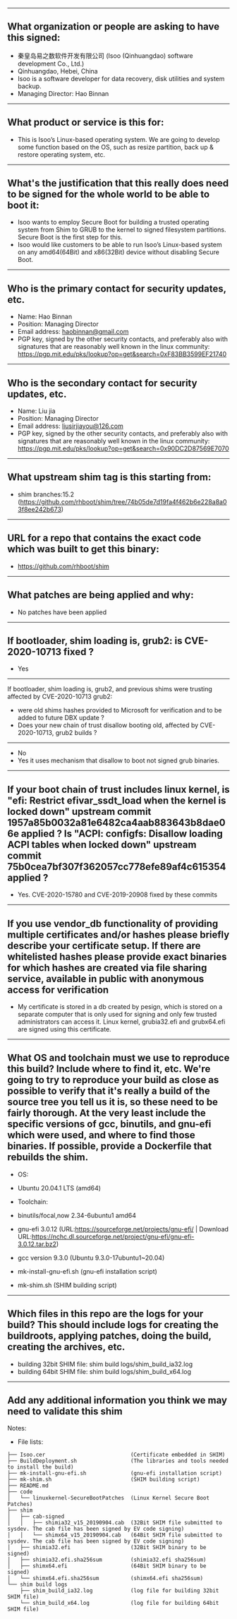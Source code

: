 -------------------------------------------------------------------------------
What organization or people are asking to have this signed:
-------------------------------------------------------------------------------
- 秦皇岛易之数软件开发有限公司 (Isoo (Qinhuangdao) software development Co., Ltd.)
- Qinhuangdao, Hebei, China
- Isoo is a software developer for data recovery, disk utilities and system backup.
- Managing Director: Hao Binnan

-------------------------------------------------------------------------------
What product or service is this for:
-------------------------------------------------------------------------------
- This is Isoo’s Linux-based operating system. We are going to develop some function based on the OS, such as resize partition, back up & restore operating system, etc.

-------------------------------------------------------------------------------
What's the justification that this really does need to be signed for the whole world to be able to boot it:
-------------------------------------------------------------------------------
- Isoo wants to employ Secure Boot for building a trusted operating system from Shim to GRUB to the kernel to signed filesystem partitions. Secure Boot is the first step for this.
- Isoo would like customers to be able to run Isoo’s Linux-based system on any amd64(64Bit) and x86(32Bit) device without disabling Secure Boot.

-------------------------------------------------------------------------------
Who is the primary contact for security updates, etc.
-------------------------------------------------------------------------------
- Name: Hao Binnan
- Position: Managing Director
- Email address: haobinnan@gmail.com
- PGP key, signed by the other security contacts, and preferably also with signatures that are reasonably well known in the linux community: https://pgp.mit.edu/pks/lookup?op=get&search=0xF83BB3599EF21740

-------------------------------------------------------------------------------
Who is the secondary contact for security updates, etc.
-------------------------------------------------------------------------------
- Name: Liu jia
- Position: Managing Director
- Email address: liusirjiayou@126.com
- PGP key, signed by the other security contacts, and preferably also with signatures that are reasonably well known in the linux community: https://pgp.mit.edu/pks/lookup?op=get&search=0x90DC2D87569E7070

-------------------------------------------------------------------------------
What upstream shim tag is this starting from:
-------------------------------------------------------------------------------
- shim branches:15.2 (https://github.com/rhboot/shim/tree/74b05de7d19fa4f462b6e228a8a03f8ee242b673)

-------------------------------------------------------------------------------
URL for a repo that contains the exact code which was built to get this binary:
-------------------------------------------------------------------------------
- https://github.com/rhboot/shim

-------------------------------------------------------------------------------
What patches are being applied and why:
-------------------------------------------------------------------------------
- No patches have been applied

-------------------------------------------------------------------------------
If bootloader, shim loading is, grub2: is CVE-2020-10713 fixed ?
-------------------------------------------------------------------------------
- Yes

-------------------------------------------------------------------------------
If bootloader, shim loading is, grub2, and previous shims were trusting affected
by CVE-2020-10713 grub2:
* were old shims hashes provided to Microsoft for verification
  and to be added to future DBX update ?
* Does your new chain of trust disallow booting old, affected by CVE-2020-10713,
  grub2 builds ?
-------------------------------------------------------------------------------
- No
- Yes it uses mechanism that disallow to boot not signed grub binaries.

-------------------------------------------------------------------------------
If your boot chain of trust includes linux kernel, is
"efi: Restrict efivar_ssdt_load when the kernel is locked down"
upstream commit 1957a85b0032a81e6482ca4aab883643b8dae06e applied ?
Is "ACPI: configfs: Disallow loading ACPI tables when locked down"
upstream commit 75b0cea7bf307f362057cc778efe89af4c615354 applied ?
-------------------------------------------------------------------------------
- Yes. CVE-2020-15780 and CVE-2019-20908 fixed by these commits

-------------------------------------------------------------------------------
If you use vendor_db functionality of providing multiple certificates and/or
hashes please briefly describe your certificate setup. If there are whitelisted hashes
please provide exact binaries for which hashes are created via file sharing service,
available in public with anonymous access for verification
-------------------------------------------------------------------------------
- My certificate is stored in a db created by pesign, which is stored on a separate computer that is only used for signing and only few trusted administrators can access it. Linux kernel, grubia32.efi and grubx64.efi are signed using this certificate.

-------------------------------------------------------------------------------
What OS and toolchain must we use to reproduce this build?  Include where to find it, etc.  We're going to try to reproduce your build as close as possible to verify that it's really a build of the source tree you tell us it is, so these need to be fairly thorough. At the very least include the specific versions of gcc, binutils, and gnu-efi which were used, and where to find those binaries.
If possible, provide a Dockerfile that rebuilds the shim.
-------------------------------------------------------------------------------
- OS: 
- Ubuntu 20.04.1 LTS (amd64)

- Toolchain: 
- binutils/focal,now 2.34-6ubuntu1 amd64
- gnu-efi 3.0.12 (URL:https://sourceforge.net/projects/gnu-efi/     |     Download URL:https://nchc.dl.sourceforge.net/project/gnu-efi/gnu-efi-3.0.12.tar.bz2)
- gcc version 9.3.0 (Ubuntu 9.3.0-17ubuntu1~20.04)

- mk-install-gnu-efi.sh              (gnu-efi installation script)
- mk-shim.sh                         (SHIM building script)

-------------------------------------------------------------------------------
Which files in this repo are the logs for your build?   This should include logs for creating the buildroots, applying patches, doing the build, creating the archives, etc.
-------------------------------------------------------------------------------
- building 32bit SHIM file: shim build logs/shim_build_ia32.log
- building 64bit SHIM file: shim build logs/shim_build_x64.log

-------------------------------------------------------------------------------
Add any additional information you think we may need to validate this shim
-------------------------------------------------------------------------------
Notes:
- File lists:
```text
├── Isoo.cer                           (Certificate embedded in SHIM)
├── BuildDeployment.sh                 (The libraries and tools needed to install the build)
├── mk-install-gnu-efi.sh              (gnu-efi installation script)
├── mk-shim.sh                         (SHIM building script)
├── README.md
├── code
│   └── linuxkernel-SecureBootPatches  (Linux Kernel Secure Boot Patches)
├── shim
│   ├── cab-signed
│   │   ├── shimia32_v15_20190904.cab  (32Bit SHIM file submitted to sysdev. The cab file has been signed by EV code signing)
│   │   └── shimx64_v15_20190904.cab   (64Bit SHIM file submitted to sysdev. The cab file has been signed by EV code signing)
│   ├── shimia32.efi                   (32Bit SHIM binary to be signed)
│   ├── shimia32.efi.sha256sum         (shimia32.efi sha256sum)
│   ├── shimx64.efi                    (64Bit SHIM binary to be signed)
│   └── shimx64.efi.sha256sum          (shimx64.efi sha256sum)
└── shim build logs
    ├── shim_build_ia32.log            (log file for building 32bit SHIM file)
    └── shim_build_x64.log             (log file for building 64bit SHIM file)
```
